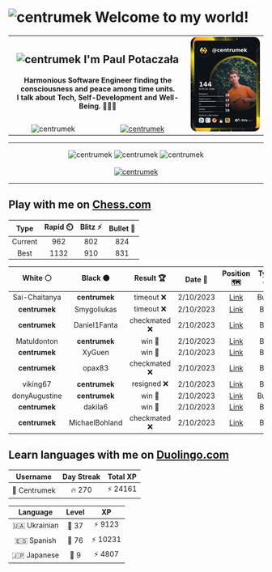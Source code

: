 <h1>
  <img
    src="https://emojis.slackmojis.com/emojis/images/1531849430/4246/blob-sunglasses.gif"
    width="30"
    alt="centrumek"
  />
  Welcome to my world!
</h1>

<table>
  <tbody>
    <tr>
      <td align="center" width="70%" colspan="2">
        <h2>
          <img
            src="https://raw.githubusercontent.com/MartinHeinz/MartinHeinz/master/wave.gif"
            width="30px"
            alt="centrumek"
          />
          I'm Paul Potaczała
        </h2>
        <h4>
          Harmonious Software Engineer finding the consciousness and peace among time units.
          <br/>
          I talk about Tech, Self-Development and Well-Being. 🌿🧘🚀
        </h4>
      </td>
      <td width="30%" rowspan="2">
        <a href="https://app.daily.dev/centrumek">
          <img
            src="./devcard.png"
            alt="centrumek"
          />
        </a>
      </td>
    </tr>
    <tr align="center">
      <td>
        <img
          src="https://komarev.com/ghpvc/?username=centrumek&label=visitors&color=0e75b6&style=flat"
          alt="centrumek"
        >
      </td>
      <td>
        <a href="https://stackoverflow.com/users/14496012/centrumek">
          <img
            src="https://stackoverflow.com/users/flair/14496012.png?theme=dark"
            alt="centrumek"
          >
        </a>
      </td>
    </tr>
  </tbody>
</table>

---
<div align="center">
  <img 
    src="https://github-readme-stats.vercel.app/api?username=centrumek&show_icons=true&count_private=true&theme=dark&hide_border=true&hide=issues,contribs&bg_color=00000000"
    alt="centrumek"
  />
  <img
    src="https://github-readme-stats.vercel.app/api/top-langs/?username=centrumek&layout=compact&hide_border=true&theme=dark&bg_color=00000000&langs_count=6&exclude_repo=air-statistic-app"
    alt="centrumek"
  />
  <img 
    src="https://github-readme-streak-stats.herokuapp.com?user=centrumek&theme=dark&hide_border=true&background=FFFFFF00"
    alt="centrumek"
  />
  <br/>
  <br/>
  <a href="https://www.buymeacoffee.com/centrumek">
    <img
      src="https://cdn.buymeacoffee.com/buttons/v2/default-orange.png"
      height="50"
      width="210"
      alt="centrumek"
    />
  </a>
</div>

---

## Play with me on [Chess.com](https://www.chess.com/member/centrumek)

<div align="center">
<!--START_SECTION:chessStats-->
<!-- Automatically generated with https://github.com/Balastrong/chess-stats-action -->

| Type | Rapid ⏲️ | Blitz ⚡ | Bullet 🔫 |
|:---:|:---:|:---:|:---:|
| Current | 962 | 802 | 824 |
| Best | 1132 | 910 | 831 |

| White ⚪ | Black ⚫ | Result 🏆 | Date 📅 | Position 🗺️ | Type 🕕 |
|:---:|:---:|:---:|:---:|:---:|:---:|
| Sai-Chaitanya | **centrumek** | timeout ❌ | 2/10/2023 | <a href="http://www.ee.unb.ca/cgi-bin/tervo/fen.pl?select=8/R3Rp1r/k7/2pp4/8/2P1Q3/PP3PPP/6K1 b - -">Link</a> | Bullet |
| **centrumek** | Smygoliukas | timeout ❌ | 2/10/2023 | <a href="http://www.ee.unb.ca/cgi-bin/tervo/fen.pl?select=5rk1/4Q1p1/p6p/1pP5/2p5/8/PKP5/8 w - -">Link</a> | Blitz |
| **centrumek** | Daniel1Fanta | checkmated ❌ | 2/10/2023 | <a href="http://www.ee.unb.ca/cgi-bin/tervo/fen.pl?select=r7/p6R/2p1k1p1/1p1p1bQ1/5P2/PP6/6P1/Kq6 w - -">Link</a> | Blitz |
| Matuldonton | **centrumek** | win 🥇 | 2/10/2023 | <a href="http://www.ee.unb.ca/cgi-bin/tervo/fen.pl?select=3r4/p6p/8/4Q1pk/7b/5r1K/1PP5/R7 w - -">Link</a> | Blitz |
| **centrumek** | XyGuen | win 🥇 | 2/10/2023 | <a href="http://www.ee.unb.ca/cgi-bin/tervo/fen.pl?select=r4kr1/1p3Q2/p7/1B1p2p1/8/8/q5PP/1R3RK1 b - -">Link</a> | Blitz |
| **centrumek** | opax83 | checkmated ❌ | 2/10/2023 | <a href="http://www.ee.unb.ca/cgi-bin/tervo/fen.pl?select=1k1r1r2/1p3pp1/p3p1b1/3pP3/8/1pQ5/q1P4P/K2R3R w - -">Link</a> | Blitz |
| viking67 | **centrumek** | resigned ❌ | 2/10/2023 | <a href="http://www.ee.unb.ca/cgi-bin/tervo/fen.pl?select=8/2r5/3Qkp1p/4p3/4P3/2P5/1P1R1PPP/3R2K1 b - -">Link</a> | Blitz |
| donyAugustine | **centrumek** | win 🥇 | 2/10/2023 | <a href="http://www.ee.unb.ca/cgi-bin/tervo/fen.pl?select=r4rk1/pp4p1/2pb3p/3Pn1pP/1P6/P1P5/3N1qB1/R2Q1K1R w - -">Link</a> | Bullet |
| **centrumek** | dakila6 | win 🥇 | 2/10/2023 | <a href="http://www.ee.unb.ca/cgi-bin/tervo/fen.pl?select=4R1k1/6pp/8/2p2Q2/8/1P2P2P/r4P2/2KR4 b - -">Link</a> | Blitz |
| **centrumek** | MichaelBohland | checkmated ❌ | 2/10/2023 | <a href="http://www.ee.unb.ca/cgi-bin/tervo/fen.pl?select=3rk3/6p1/1R1P3p/4p3/8/8/1P4PP/3r3K w - -">Link</a> | Blitz |

<!--END_SECTION:chessStats-->
</div>

## Learn languages with me on [Duolingo.com](https://www.duolingo.com/profile/Centrumek)

<div align="center">
<!--START_SECTION:duolingoStats-->
<!-- Automatically generated with https://github.com/centrumek/duolingo-readme-stats-->

| Username | Day Streak | Total XP |
|:---:|:---:|:---:|
| 👤 Centrumek | 🔥 270 | ⚡ 24161 |

| Language | Level | XP |
|:---:|:---:|:---:|
| 🇺🇦 Ukrainian | 👑 37 | ⚡ 9123 |
| 🇪🇸 Spanish | 👑 76 | ⚡ 10231 |
| 🇯🇵 Japanese | 👑 9 | ⚡ 4807 |

<!--END_SECTION:duolingoStats-->
</div>
<!--
**centrumek/centrumek** is a ✨ _special_ ✨ repository because its `README.md` (this file) appears on your GitHub profile.

Here are some ideas to get you started:

- 🔭 I’m currently working on ...
- 🌱 I’m currently learning ...
- 👯 I’m looking to collaborate on ...
- 🤔 I’m looking for help with ...
- 💬 Ask me about ...
- 📫 How to reach me: ...
- 😄 Pronouns: ...
- ⚡ Fun fact: ...
-->
